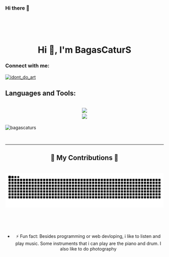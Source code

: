 ### Hi there 👋
<br>
<br>
<br>
<h1 align="center">Hi 👋, I'm BagasCaturS</h1>
<h3 align="left">Connect with me:</h3>
<p align="left">
<a href="https://instagram.com/idont_do_art" target="blank"><img align="center" src="https://raw.githubusercontent.com/rahuldkjain/github-profile-readme-generator/master/src/images/icons/Social/instagram.svg" alt="idont_do_art" height="30" width="40" /></a>
</p>

<h2 align="left">Languages and Tools:</h2>

<br/>
<div align="center">
    <img src="https://skillicons.dev/icons?i=github,python,javascript,figma,git" /><br>
    <img src="https://skillicons.dev/icons?i=bootstrap,mysql,html,css,vscode,visualstudio" />
</div>

<p><img align="center" src="https://github-readme-stats.vercel.app/api/top-langs?username=bagascaturs&show_icons=true&locale=en&layout=compact" alt="bagascaturs" /></p>


<br/>

<hr/>

<div align="center">
  <h2>🐍 My Contributions 🐍</h2>
  <br>
  <picture>
  <source media="(prefers-color-scheme: dark)" srcset="https://raw.githubusercontent.com/Aqsaaaa/Aqsaaaa/output/github-contribution-grid-snake-dark.svg">
  <source media="(prefers-color-scheme: light)" srcset="https://raw.githubusercontent.com/Aqsaaaa/Aqsaaaa/output/github-contribution-grid-snake.svg">
  <img alt="github contribution grid snake animation" src="https://raw.githubusercontent.com/Aqsaaaa/Aqsaaaa/output/github-contribution-grid-snake.svg">
</picture>
  
  <br/><br/><br/>
- ⚡ Fun fact: Besides programming or web devloping, i like to listen and play music. Some instruments that i can play are the piano and drum. I also like to do photography
